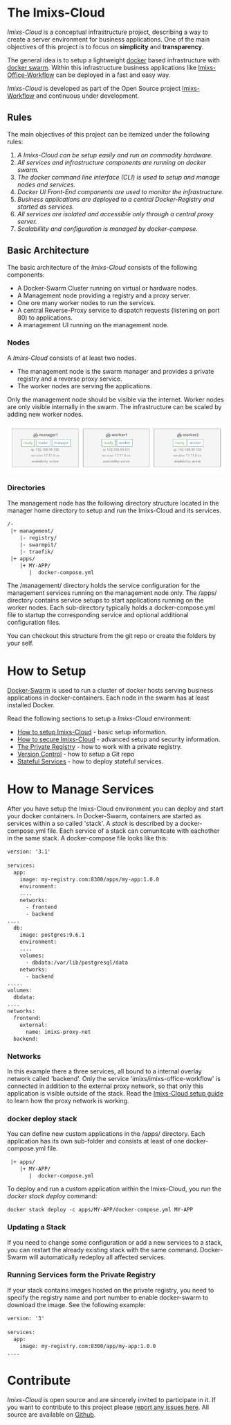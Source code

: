 # The Imixs-Cloud

_Imixs-Cloud_ is a conceptual infrastructure project, describing a way to create a server environment for business applications.
One of the main objectives of this project is to focus on **simplicity** and **transparency**. 

The general idea is to setup a lightweight [docker](https://www.docker.com/) based infrastructure with [docker swarm](https://docs.docker.com/engine/swarm/). Within this infrastructure business applications like [Imixs-Office-Workflow](http://www.office-workflow.de) can be deployed in a fast and easy way. 

_Imixs-Cloud_ is developed as part of the Open Source project [Imixs-Workflow](http://www.imixs.org) and continuous under development. 


## Rules
The main objectives of this project can be itemized under the following rules:

 1. _A Imixs-Cloud can be setup easily and run on commodity hardware._
 2. _All services and infrastructure components are running on docker swarm._
 3. _The docker command line interface (CLI) is used to setup and manage nodes and services._ 
 4. _Docker UI Front-End components are used to monitor the infrastructure._
 5. _Business applications are deployed to a central Docker-Registry and started as services._
 6. _All services are isolated and accessible only through a central proxy server._
 7. _Scalabillity and configuration is managed by docker-compose._
 
 
## Basic Architecture

The basic architecture of the _Imixs-Cloud_ consists of the following components:

 * A Docker-Swarm Cluster running on virtual or hardware nodes. 
 * A Management node providing a registry and a proxy server.
 * One ore many worker nodes to run the services. 
 * A central Reverse-Proxy service to dispatch requests (listening on port 80) to applications.
 * A management UI running on the management node.
 
 
### Nodes

A _Imixs-Cloud_ consists of at least two nodes. 

* The management node is the swarm manager and provides a private registry and a reverse proxy service.
* The worker nodes are serving the applications. 

Only the management node should be visible via the internet. Worker nodes are only visible internally in the swarm. The infrastructure can be scaled by adding new worker nodes. 


<img src="doc/imixs-cloud-01.png" />
 
### Directories 
 
The management node has the following directory structure located in the manager home directory to setup and run the Imixs-Cloud and its services. 

	/-
	 |+ management/
	    |- registry/
	    |- swarmpit/
	    |- traefik/
	 |+ apps/
	    |+ MY-APP/
	       |  docker-compose.yml

The /management/ directory holds the service configuration for the management services running on the management node only. 
The /apps/ directory contains service setups to start applications running on the worker nodes.
Each sub-directory typically holds a docker-compose.yml file to startup the corresponding service and optional additional configuration files. 

You can checkout this structure from the git repo or create the folders by your self. 
 
 
# How to Setup

[Docker-Swarm](https://docs.docker.com/engine/swarm/) is used to run a cluster of docker hosts serving business applications in docker-containers.
Each node in the swarm has at least installed Docker.

Read the following sections to setup a _Imixs-Cloud_ environment:

 * [How to setup Imixs-Cloud](doc/SETUP.md) - basic setup information.
 * [How to secure Imixs-Cloud](doc/SECURITY.md) - advanced setup and security information.
 * [The Private Registry](doc/REGISTRY.md) - how to work with a private registry.
 * [Version Control](doc/VERSIONCONTROL.md) - how to setup a Git repo
 * [Stateful Services](doc/STATEFUL.md) - how to deploy stateful services. 


# How to Manage Services

After you have setup the Imixs-Cloud environment you can deploy and start your docker containers. 
In Docker-Swarm, containers are started as services within a so called 'stack'. A _stack_ is described by a docker-compose.yml file. Each service of a stack can comunitcate with eachother in the same stack. A docker-compose file looks like this:

	version: '3.1'
	
	services:
	  app:
	    image: my-registry.com:8300/apps/my-app:1.0.0
	    environment:
	    ....
	    networks:
	      - frontend
	      - backend  
	....
	  db:
	    image: postgres:9.6.1
	    environment:
		....
	    volumes: 
	      - dbdata:/var/lib/postgresql/data
	    networks:
	      - backend
	.....
	volumes:
	  dbdata:
	....
	networks:
	  frontend:
	    external:
	      name: imixs-proxy-net 
	  backend: 


### Networks
In this example there a three services, all bound to a internal overlay network called 'backend'. Only the service 'imixs/imixs-office-workflow' is connected in addition to the external proxy network, so that only this application is visible outside of the stack. Read the [Imixs-Cloud setup guide](SETUP.md) to learn how the proxy network is working. 

### docker deploy stack
You can define new custom applications in the /apps/ directory. Each application has its own sub-folder and consists at least of one docker-compose.yml file. 

	 |+ apps/
	    |+ MY-APP/
	       |  docker-compose.yml

To deploy and run a custom application within the Imixs-Cloud, you run the _docker stack deploy_ command:

	docker stack deploy -c apps/MY-APP/docker-compose.yml MY-APP 

### Updating a Stack
If you need to change some configuration or add a new services to a stack, you can restart the already existing stack with the same command. Docker-Swarm will automatically redeploy all affected services. 


### Running Services form the Private Registry
If your stack contains images hosted on the private registry, you need to specify the registry name and port number to enable docker-swarm to download the image.  See the following example:


	version: '3'
	
	services:
	  app:
	    image: my-registry.com:8300/app/my-app:1.0.0
	....


  
# Contribute

_Imixs-Cloud_ is open source and are sincerely invited to participate in it. 
If you want to contribute to this project please [report any issues here](https://github.com/imixs/imixs-cloud/issues). 
All source are available on [Github](https://github.com/imixs/imixs-cloud).

